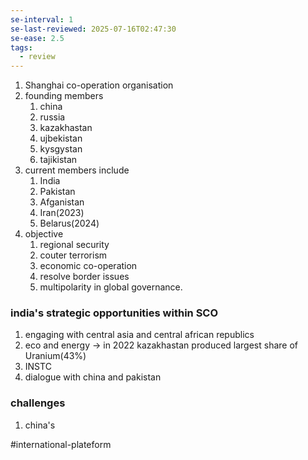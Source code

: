 ```yaml
---
se-interval: 1
se-last-reviewed: 2025-07-16T02:47:30
se-ease: 2.5
tags:
  - review
---
```

1. Shanghai co-operation organisation
2. founding members 
	1. china
	2. russia
	3. kazakhastan
	4. ujbekistan
	5. kysgystan
	6. tajikistan
3. current members include
	1. India
	2. Pakistan
	3. Afganistan
	4. Iran(2023)
	5. Belarus(2024)
4. objective
	1. regional security
	2. couter terrorism
	3. economic co-operation
	4. resolve border issues
	5. multipolarity in global governance.

### india's strategic opportunities within SCO
1. engaging with central asia and central african republics
2. eco and energy ->  in 2022 kazakhastan produced largest share of Uranium(43%)
3. INSTC
4. dialogue with china and pakistan
### challenges
1. china's 

#international-plateform